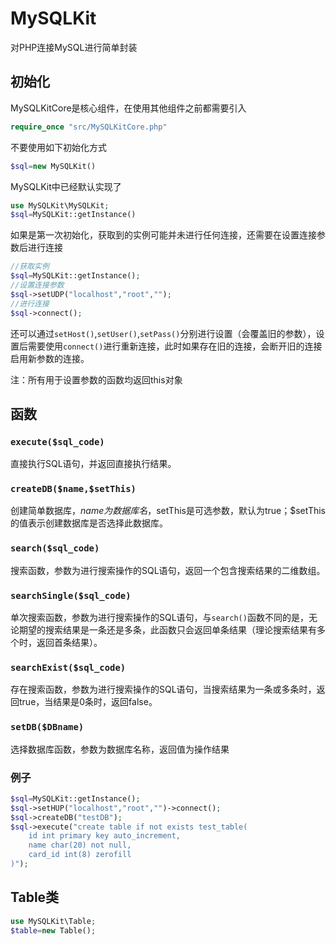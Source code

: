 # MySQLKit
对PHP连接MySQL进行简单封装
## 初始化
MySQLKitCore是核心组件，在使用其他组件之前都需要引入
```php
require_once "src/MySQLKitCore.php"
```

不要使用如下初始化方式
```php
$sql=new MySQLKit()
```
MySQLKit中已经默认实现了
```php
use MySQLKit\MySQLKit;
$sql=MySQLKit::getInstance()
```
如果是第一次初始化，获取到的实例可能并未进行任何连接，还需要在设置连接参数后进行连接
```php
//获取实例
$sql=MySQLKit::getInstance();
//设置连接参数
$sql->setUDP("localhost","root","");
//进行连接
$sql->connect();
```
还可以通过`setHost()`,`setUser()`,`setPass()`分别进行设置（会覆盖旧的参数），设置后需要使用`connect()`进行重新连接，此时如果存在旧的连接，会断开旧的连接启用新参数的连接。

注：所有用于设置参数的函数均返回this对象
## 函数
### `execute($sql_code)`
直接执行SQL语句，并返回直接执行结果。
### `createDB($name,$setThis)`
创建简单数据库，$name为数据库名，$setThis是可选参数，默认为true；$setThis的值表示创建数据库是否选择此数据库。
### `search($sql_code)`
搜索函数，参数为进行搜索操作的SQL语句，返回一个包含搜索结果的二维数组。
### `searchSingle($sql_code)`
单次搜索函数，参数为进行搜索操作的SQL语句，与`search()`函数不同的是，无论期望的搜索结果是一条还是多条，此函数只会返回单条结果（理论搜索结果有多个时，返回首条结果）。
### `searchExist($sql_code)`
存在搜索函数，参数为进行搜索操作的SQL语句，当搜索结果为一条或多条时，返回true，当结果是0条时，返回false。
### `setDB($DBname)`
选择数据库函数，参数为数据库名称，返回值为操作结果
### 例子
```php
$sql=MySQLKit::getInstance();
$sql->setHUP("localhost","root","")->connect();
$sql->createDB("testDB");
$sql->execute("create table if not exists test_table(
    id int primary key auto_increment,
    name char(20) not null,
    card_id int(8) zerofill
)");
```
## Table类
```php
use MySQLKit\Table;
$table=new Table();
```